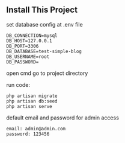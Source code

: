 ## Install This Project

set database config at .env file

```
DB_CONNECTION=mysql
DB_HOST=127.0.0.1
DB_PORT=3306
DB_DATABASE=test-simple-blog
DB_USERNAME=root
DB_PASSWORD=
```

open cmd go to project directory

run code:
```
php artisan migrate
php artisan db:seed
php artisan serve
```

default email and password for admin access

```
email: admin@admin.com
password: 123456
```

